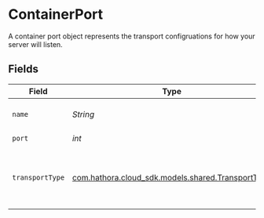# ContainerPort

A container port object represents the transport configruations for how your server will listen.


## Fields

| Field                                                                                     | Type                                                                                      | Required                                                                                  | Description                                                                               | Example                                                                                   |
| ----------------------------------------------------------------------------------------- | ----------------------------------------------------------------------------------------- | ----------------------------------------------------------------------------------------- | ----------------------------------------------------------------------------------------- | ----------------------------------------------------------------------------------------- |
| `name`                                                                                    | *String*                                                                                  | :heavy_check_mark:                                                                        | Readable name for the port.                                                               | default                                                                                   |
| `port`                                                                                    | *int*                                                                                     | :heavy_check_mark:                                                                        | N/A                                                                                       | 8000                                                                                      |
| `transportType`                                                                           | [com.hathora.cloud_sdk.models.shared.TransportType](../../models/shared/TransportType.md) | :heavy_check_mark:                                                                        | Transport type specifies the underlying communication protocol to the exposed port.       |                                                                                           |